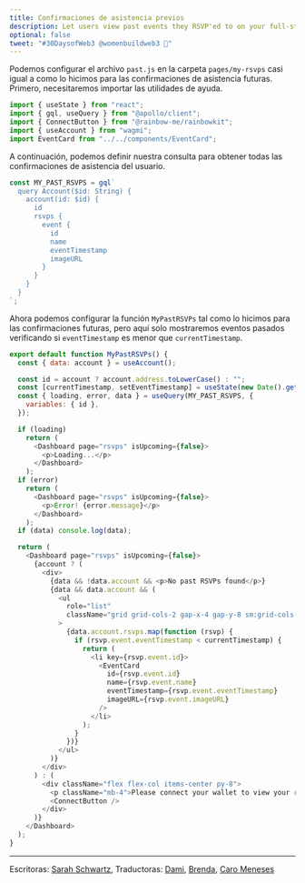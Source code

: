 ```yaml
---
title: Confirmaciones de asistencia previos
description: Let users view past events they RSVP'ed to on your full-stack decentralized event platform.
optional: false
tweet: "#30DaysofWeb3 @womenbuildweb3 🎫"
---
```


Podemos configurar el archivo `past.js` en la carpeta `pages/my-rsvps` casi igual a como lo hicimos para las confirmaciones de asistencia futuras. Primero, necesitaremos importar las utilidades de ayuda.

```javascript
import { useState } from "react";
import { gql, useQuery } from "@apollo/client";
import { ConnectButton } from "@rainbow-me/rainbowkit";
import { useAccount } from "wagmi";
import EventCard from "../../components/EventCard";
```

A continuación, podemos definir nuestra consulta para obtener todas las confirmaciones de asistencia del usuario.

```javascript
const MY_PAST_RSVPS = gql`
  query Account($id: String) {
    account(id: $id) {
      id
      rsvps {
        event {
          id
          name
          eventTimestamp
          imageURL
        }
      }
    }
  }
`;
```

Ahora podemos configurar la función `MyPastRSVPs` tal como lo hicimos para las confirmaciones futuras, pero aquí solo mostraremos eventos pasados verificando si `eventTimestamp` es menor que `currentTimestamp`.

```javascript
export default function MyPastRSVPs() {
  const { data: account } = useAccount();

  const id = account ? account.address.toLowerCase() : "";
  const [currentTimestamp, setEventTimestamp] = useState(new Date().getTime());
  const { loading, error, data } = useQuery(MY_PAST_RSVPS, {
    variables: { id },
  });

  if (loading)
    return (
      <Dashboard page="rsvps" isUpcoming={false}>
        <p>Loading...</p>
      </Dashboard>
    );
  if (error)
    return (
      <Dashboard page="rsvps" isUpcoming={false}>
        <p>Error! {error.message}</p>
      </Dashboard>
    );
  if (data) console.log(data);

  return (
    <Dashboard page="rsvps" isUpcoming={false}>
      {account ? (
        <div>
          {data && !data.account && <p>No past RSVPs found</p>}
          {data && data.account && (
            <ul
              role="list"
              className="grid grid-cols-2 gap-x-4 gap-y-8 sm:grid-cols-3 sm:gap-x-6 lg:grid-cols-4 xl:gap-x-8"
            >
              {data.account.rsvps.map(function (rsvp) {
                if (rsvp.event.eventTimestamp < currentTimestamp) {
                  return (
                    <li key={rsvp.event.id}>
                      <EventCard
                        id={rsvp.event.id}
                        name={rsvp.event.name}
                        eventTimestamp={rsvp.event.eventTimestamp}
                        imageURL={rsvp.event.imageURL}
                      />
                    </li>
                  );
                }
              })}
            </ul>
          )}
        </div>
      ) : (
        <div className="flex flex-col items-center py-8">
          <p className="mb-4">Please connect your wallet to view your rsvps</p>
          <ConnectButton />
        </div>
      )}
    </Dashboard>
  );
}
```

---

Escritoras: [Sarah Schwartz](https://twitter.com/schwartzswartz),
Traductoras: [Dami](https://twitter.com/dakitidami), [Brenda](https://twitter.com/engineerbrenda), [Caro Meneses](https://twitter.com/carmedinat)

